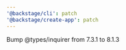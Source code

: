 ```yaml
---
'@backstage/cli': patch
'@backstage/create-app': patch
---
```


Bump @types/inquirer from 7.3.1 to 8.1.3
